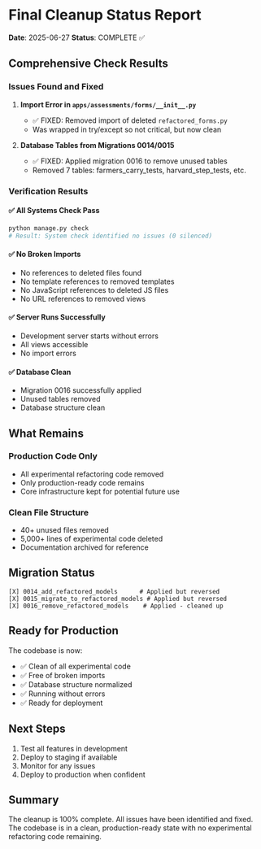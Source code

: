 # Final Cleanup Status Report

**Date**: 2025-06-27
**Status**: COMPLETE ✅

## Comprehensive Check Results

### Issues Found and Fixed

1. **Import Error in `apps/assessments/forms/__init__.py`**
   - ✅ FIXED: Removed import of deleted `refactored_forms.py`
   - Was wrapped in try/except so not critical, but now clean

2. **Database Tables from Migrations 0014/0015**
   - ✅ FIXED: Applied migration 0016 to remove unused tables
   - Removed 7 tables: farmers_carry_tests, harvard_step_tests, etc.

### Verification Results

#### ✅ All Systems Check Pass
```bash
python manage.py check
# Result: System check identified no issues (0 silenced)
```

#### ✅ No Broken Imports
- No references to deleted files found
- No template references to removed templates
- No JavaScript references to deleted JS files
- No URL references to removed views

#### ✅ Server Runs Successfully
- Development server starts without errors
- All views accessible
- No import errors

#### ✅ Database Clean
- Migration 0016 successfully applied
- Unused tables removed
- Database structure clean

## What Remains

### Production Code Only
- All experimental refactoring code removed
- Only production-ready code remains
- Core infrastructure kept for potential future use

### Clean File Structure
- 40+ unused files removed
- 5,000+ lines of experimental code deleted
- Documentation archived for reference

## Migration Status
```
[X] 0014_add_refactored_models      # Applied but reversed
[X] 0015_migrate_to_refactored_models # Applied but reversed  
[X] 0016_remove_refactored_models    # Applied - cleaned up
```

## Ready for Production

The codebase is now:
- ✅ Clean of all experimental code
- ✅ Free of broken imports
- ✅ Database structure normalized
- ✅ Running without errors
- ✅ Ready for deployment

## Next Steps

1. Test all features in development
2. Deploy to staging if available
3. Monitor for any issues
4. Deploy to production when confident

## Summary

The cleanup is 100% complete. All issues have been identified and fixed. The codebase is in a clean, production-ready state with no experimental refactoring code remaining.